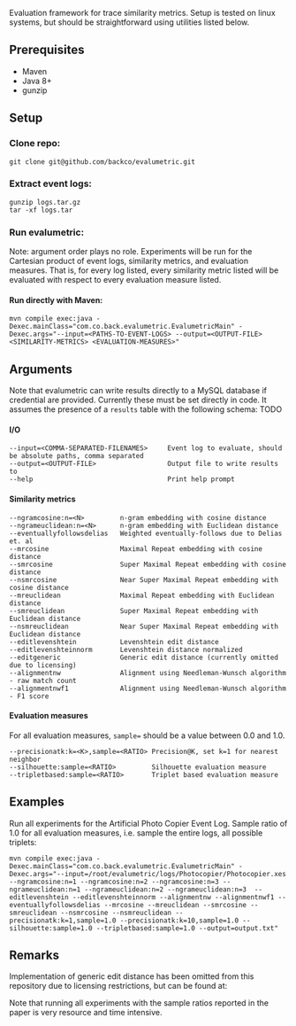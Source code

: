 Evaluation framework for trace similarity metrics. Setup is tested on linux systems, but should be straightforward using utilities listed below.

## Prerequisites

- Maven
- Java 8+
- gunzip

## Setup

### Clone repo:

```git clone git@github.com/backco/evalumetric.git```

### Extract event logs:

```
gunzip logs.tar.gz
tar -xf logs.tar
```

### Run evalumetric:

Note: argument order plays no role. Experiments will be run for the Cartesian product of event logs, similarity metrics, and evaluation measures. That is, for every log listed, every similarity metric listed will be evaluated with respect to every evaluation measure listed.

#### Run directly with Maven:

```mvn compile exec:java -Dexec.mainClass="com.co.back.evalumetric.EvalumetricMain" -Dexec.args="--input=<PATHS-TO-EVENT-LOGS> --output=<OUTPUT-FILE> <SIMILARITY-METRICS> <EVALUATION-MEASURES>"```

## Arguments

Note that evalumetric can write results directly to a MySQL database if credential are provided. Currently these must be set directly in code. It assumes the presence of a `results` table with the following schema: TODO

#### I/O

```
--input=<COMMA-SEPARATED-FILENAMES>     Event log to evaluate, should be absolute paths, comma separated
--output=<OUTPUT-FILE>                  Output file to write results to
--help                                  Print help prompt
```

#### Similarity metrics

```
--ngramcosine:n=<N>         n-gram embedding with cosine distance
--ngrameuclidean:n=<N>      n-gram embedding with Euclidean distance
--eventuallyfollowsdelias   Weighted eventually-follows due to Delias et. al
--mrcosine                  Maximal Repeat embedding with cosine distance
--smrcosine                 Super Maximal Repeat embedding with cosine distance
--nsmrcosine                Near Super Maximal Repeat embedding with cosine distance
--mreuclidean               Maximal Repeat embedding with Euclidean distance
--smreuclidean              Super Maximal Repeat embedding with Euclidean distance
--nsmreuclidean             Near Super Maximal Repeat embedding with Euclidean distance
--editlevenshtein           Levenshtein edit distance
--editlevenshteinnorm       Levenshtein distance normalized
--editgeneric               Generic edit distance (currently omitted due to licensing)
--alignmentnw               Alignment using Needleman-Wunsch algorithm - raw match count
--alignmentnwf1             Alignment using Needleman-Wunsch algorithm - F1 score
```

#### Evaluation measures

For all evaluation measures, `sample=` should be a value between 0.0 and 1.0.

```
--precisionatk:k=<K>,sample=<RATIO> Precision@K, set k=1 for nearest neighbor
--silhouette:sample=<RATIO>         Silhouette evaluation measure
--tripletbased:sample=<RATIO>       Triplet based evaluation measure
```


## Examples

Run all experiments for the Artificial Photo Copier Event Log. Sample ratio of 1.0 for all evaluation measures, i.e. sample the entire logs, all possible triplets:

```mvn compile exec:java -Dexec.mainClass="com.co.back.evalumetric.EvalumetricMain" -Dexec.args="--input=/root/evalumetric/logs/Photocopier/Photocopier.xes --ngramcosine:n=1 --ngramcosine:n=2 --ngramcosine:n=3 --ngrameuclidean:n=1 --ngrameuclidean:n=2 --ngrameuclidean:n=3  --editlevenshtein --editlevenshteinnorm --alignmentnw --alignmentnwf1 --eventuallyfollowsdelias --mrcosine --mreuclidean --smrcosine --smreuclidean --nsmrcosine --nsmreuclidean --precisionatk:k=1,sample=1.0 --precisionatk:k=10,sample=1.0 --silhouette:sample=1.0 --tripletbased:sample=1.0 --output=output.txt"```


## Remarks

Implementation of generic edit distance has been omitted from this repository due to licensing restrictions, but can be found at:

Note that running all experiments with the sample ratios reported in the paper is very resource and time intensive.
